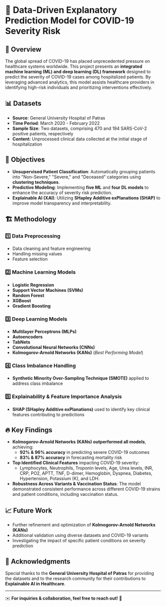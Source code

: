 # 🏥 Data-Driven Explanatory Prediction Model for COVID-19 Severity Risk

## 📌 Overview
The global spread of COVID-19 has placed unprecedented pressure on healthcare systems worldwide. This project presents an **integrated machine learning (ML) and deep learning (DL) framework** designed to predict the severity of COVID-19 cases among hospitalized patients. By leveraging advanced analytics, this model assists healthcare providers in identifying high-risk individuals and prioritizing interventions effectively.

## 📊 Datasets
- **Source**: General University Hospital of Patras
- **Time Period**: March 2020 - February 2022
- **Sample Size**: Two datasets, comprising 470 and 194 SARS-CoV-2 positive patients, respectively
- **Content**: Unprocessed clinical data collected at the initial stage of hospitalization

## 🎯 Objectives
- **Unsupervised Patient Classification**: Automatically grouping patients into "Non-Severe," "Severe," and "Deceased" categories using **clustering techniques**.
- **Predictive Modeling**: Implementing **five ML** and **four DL models** to enhance the accuracy of severity risk prediction.
- **Explainable AI (XAI)**: Utilizing **SHapley Additive exPlanations (SHAP)** to improve model transparency and interpretability.

## 🏗️ Methodology
### **1️⃣ Data Preprocessing**
- Data cleaning and feature engineering
- Handling missing values
- Feature selection

### **2️⃣ Machine Learning Models**
- **Logistic Regression**
- **Support Vector Machines (SVMs)**
- **Random Forest**
- **XGBoost**
- **Gradient Boosting**

### **3️⃣ Deep Learning Models**
- **Multilayer Perceptrons (MLPs)**
- **Autoencoders**
- **TabNets**
- **Convolutional Neural Networks (CNNs)**
- **Kolmogorov-Arnold Networks (KANs)** (*Best Performing Model*)

### **4️⃣ Class Imbalance Handling**
- **Synthetic Minority Over-Sampling Technique (SMOTE)** applied to address class imbalance

### **5️⃣ Explainability & Feature Importance Analysis**
- **SHAP (SHapley Additive exPlanations)** used to identify key clinical features contributing to predictions

## 🔥 Key Findings
- **Kolmogorov-Arnold Networks (KANs) outperformed all models**, achieving:
  - **92% & 96% accuracy** in predicting severe COVID-19 outcomes
  - **83% & 87% accuracy** in forecasting mortality risk
- **Top Identified Clinical Features** impacting COVID-19 severity:
  - Lymphocytes, Neutrophils, Troponin levels, Age, Urea levels, INR, CRP, PO2, APTT, TNF, D-dimer, Hemoglobin, Dyspnea, Diabetes, Hypertension, Potassium (K), and LDH.
- **Robustness Across Variants & Vaccination Status**: The model demonstrated consistent performance across different COVID-19 strains and patient conditions, including vaccination status.

## 📈 Future Work
- Further refinement and optimization of **Kolmogorov-Arnold Networks (KANs)**
- Additional validation using diverse datasets and COVID-19 variants
- Investigating the impact of specific patient conditions on severity prediction


## 🤝 Acknowledgments
Special thanks to the **General University Hospital of Patras** for providing the datasets and to the research community for their contributions to **Explainable AI in Healthcare**.

---
✉️ **For inquiries & collaboration, feel free to reach out!** 🚀
